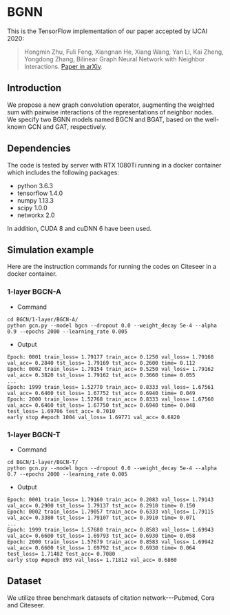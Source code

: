 # BGNN
This is the TensorFlow implementation of our paper accepted by IJCAI 2020:

>Hongmin Zhu, Fuli Feng, Xiangnan He, Xiang Wang, Yan Li, Kai Zheng, Yongdong Zhang, Bilinear Graph Neural Network with Neighbor Interactions. [Paper in arXiv](https://arxiv.org/abs/2002.03575).

## Introduction
We propose a new graph convolution operator, augmenting the weighted sum with pairwise interactions of the representations of neighbor nodes. We specify two BGNN models named BGCN and BGAT, based on the well-known GCN and GAT, respectively.

## Dependencies
The code is tested by server with RTX 1080Ti running in a docker container which includes the following packages:
* python 3.6.3
* tensorflow 1.4.0
* numpy 1.13.3
* scipy 1.0.0
* networkx 2.0

In addition, CUDA 8 and cuDNN 6 have been used.

## Simulation example
Here are the instruction commands for running the codes on Citeseer in a docker container. 
### 1-layer BGCN-A
* Command
```
cd BGCN/1-layer/BGCN-A/
python gcn.py --model bgcn --dropout 0.0 --weight_decay 5e-4 --alpha 0.9 --epochs 2000 --learning_rate 0.005
```
* Output
```
Epoch: 0001 train_loss= 1.79177 train_acc= 0.1250 val_loss= 1.79168 val_acc= 0.2840 tst_loss= 1.79169 tst_acc= 0.2600 time= 0.112
Epoch: 0002 train_loss= 1.79154 train_acc= 0.5250 val_loss= 1.79162 val_acc= 0.3820 tst_loss= 1.79162 tst_acc= 0.3660 time= 0.055
...
Epoch: 1999 train_loss= 1.52770 train_acc= 0.8333 val_loss= 1.67561 val_acc= 0.6460 tst_loss= 1.67752 tst_acc= 0.6940 time= 0.049
Epoch: 2000 train_loss= 1.52768 train_acc= 0.8333 val_loss= 1.67560 val_acc= 0.6460 tst_loss= 1.67750 tst_acc= 0.6940 time= 0.048
test_loss= 1.69706 test_acc= 0.7010
early stop #epoch 1004 val_loss= 1.69771 val_acc= 0.6820
```
### 1-layer BGCN-T
* Command
```
cd BGCN/1-layer/BGCN-T/
python gcn.py --model bgcn --dropout 0.0 --weight_decay 5e-4 --alpha 0.7 --epochs 2000 --learning_rate 0.005
```
* Output
```
Epoch: 0001 train_loss= 1.79160 train_acc= 0.2083 val_loss= 1.79143 val_acc= 0.2900 tst_loss= 1.79137 tst_acc= 0.2910 time= 0.150
Epoch: 0002 train_loss= 1.79057 train_acc= 0.6333 val_loss= 1.79115 val_acc= 0.3380 tst_loss= 1.79107 tst_acc= 0.3910 time= 0.071
...
Epoch: 1999 train_loss= 1.57680 train_acc= 0.8583 val_loss= 1.69943 val_acc= 0.6600 tst_loss= 1.69793 tst_acc= 0.6930 time= 0.058
Epoch: 2000 train_loss= 1.57679 train_acc= 0.8583 val_loss= 1.69942 val_acc= 0.6600 tst_loss= 1.69792 tst_acc= 0.6930 time= 0.064
test_loss= 1.71482 test_acc= 0.7080
early stop #epoch 893 val_loss= 1.71812 val_acc= 0.6860
```
## Dataset
We utilize three benchmark datasets of citation network---Pubmed, Cora and Citeseer.
